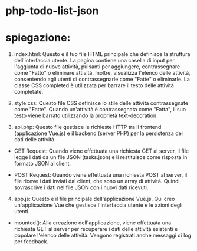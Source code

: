 # php-todo-list-json

# spiegazione:

1) index.html:
Questo è il tuo file HTML principale che definisce la struttura dell'interfaccia utente. La pagina contiene una casella di input per l'aggiunta di nuove attività, pulsanti per aggiungere, contrassegnare come "Fatto" o eliminare attività. Inoltre, visualizza l'elenco delle attività, consentendo agli utenti di contrassegnarle come "Fatte" o eliminarle. La classe CSS completed è utilizzata per barrare il testo delle attività completate.



2) style.css: 
Questo file CSS definisce lo stile delle attività contrassegnate come "Fatte". Quando un'attività è contrassegnata come "Fatta", il suo testo viene barrato utilizzando la proprietà text-decoration.



3) api.php: 
Questo file gestisce le richieste HTTP tra il frontend (applicazione Vue.js) e il backend (server PHP) per la persistenza dei dati delle attività.

- GET Request: Quando viene effettuata una richiesta GET al server, il file legge i dati da un file JSON (tasks.json) e li restituisce come risposta in formato JSON al client.

- POST Request: Quando viene effettuata una richiesta POST al server, il file riceve i dati inviati dal client, che sono un array di attività. Quindi, sovrascrive i dati nel file JSON con i nuovi dati ricevuti.



4) app.js: 
Questo è il file principale dell'applicazione Vue.js. Qui creo un'applicazione Vue che gestisce l'interfaccia utente e le azioni degli utenti.

- mounted(): Alla creazione dell'applicazione, viene effettuata una richiesta GET al server per recuperare i dati delle attività esistenti e popolare l'elenco delle attività. Vengono registrati anche messaggi di log per feedback.